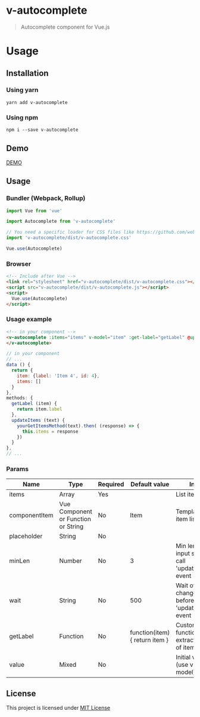 v-autocomplete
==============

> Autocomplete component for Vue.js

Usage
=====

Installation
------------

### Using yarn

`yarn add v-autocomplete`

### Using npm

`npm i --save v-autocomplete`

Demo
----

[DEMO](http://paliari.github.io/v-autocomplete)

Usage
-----

### Bundler (Webpack, Rollup)

```js
import Vue from 'vue'

import Autocomplete from 'v-autocomplete'

// You need a specific loader for CSS files like https://github.com/webpack/css-loader
import 'v-autocomplete/dist/v-autocomplete.css'

Vue.use(Autocomplete)
```

### Browser

```html
<!-- Include after Vue -->
<link rel="stylesheet" href="v-autocomplete/dist/v-autocomplete.css"></link>
<script src="v-autocomplete/dist/v-autocomplete.js"></script>
<script>
  Vue.use(Autocomplete)
</script>
```

### Usage example

```html
<!-- in your component -->
<v-autocomplete :items="items" v-model="item" :get-label="getLabel" @updateItems="updateItems">
</v-autocomplete>
```

```js
// in your component
// ...
data () {
  return {
    item: {label: 'Item 4', id: 4},
    items: []
  }
},
methods: {
  getLabel (item) {
    return item.label
  },
  updateItems (text) {
    yourGetItemsMethod(text).then( (response) => {
      this.items = response
    })
  }
},
// ...
```

### Params

| Name          | Type                                | Required | Default value                  | Info                                                 |
|---------------|-------------------------------------|----------|--------------------------------|------------------------------------------------------|
| items         | Array                               | Yes      |                                | List items                                           |
| componentItem | Vue Component or Function or String | No       | Item                           | Template of item list                                |
| placeholder   | String                              | No       |                                |                                                      |
| minLen        | Number                              | No       | 3                              | Min length to input search call 'updateItems' event  |
| wait          | String                              | No       | 500                            | Wait of input change before call 'updateItems' event |
| getLabel      | Function                            | No       | function(item) { return item } | Custom function to extract label of item             |
| value         | Mixed                               | No       |                                | Initial value (use v-model)                          |

License
-------

This project is licensed under [MIT License](http://en.wikipedia.org/wiki/MIT_License)
